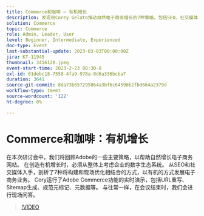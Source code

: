 ```yaml
---
title: Commerce和咖啡 — 有机增长
description: 发现用Corey Gelato推动自然电子商务增长的7种策略，包括SEO、社交媒体、网站优化，以及Adobe Commerce工具（如URL重写、Sitemap生成和元数据管理）。
solution: Commerce
topic: Commerce
role: Admin, Leader, User
level: Beginner, Intermediate, Experienced
doc-type: Event
last-substantial-update: 2023-03-03T00:00:00Z
jira: KT-11945
thumbnail: 3416128.jpeg
event-start-time: 2023-2-23 08:30-8
exl-id: 01debc18-7558-4fa9-978a-0d6a336bcba7
duration: 3641
source-git-commit: 8da73b657295864a3bf6c64598b2fbd664a2379d
workflow-type: tm+mt
source-wordcount: '122'
ht-degree: 0%

---
```


# Commerce和咖啡：有机增长

在本次研讨会中，我们将回顾Adobe的一些主要策略，以帮助自然增长电子商务网站。 在创造有机增长时，必须从整体上考虑企业的数字生态系统。 从SEO和社交媒体入手，剖析了7种将构建和现场优化相结合的方式，以有机的方式发展电子商务业务。 Cory运行了Adobe Commerce功能的实时演示，包括URL重写、Sitemap生成、规范元标记、元数据等。 与往常一样，在会议结束时，我们会进行现场问答。

>[!VIDEO](https://video.tv.adobe.com/v/3416128/?quality=12&learn=on)
